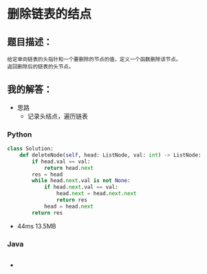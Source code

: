 # 删除链表的结点

## 题目描述：

```
给定单向链表的头指针和一个要删除的节点的值，定义一个函数删除该节点。
返回删除后的链表的头节点。
```

## 我的解答：

- 思路
  - 记录头结点，遍历链表

### Python

```python
class Solution:
    def deleteNode(self, head: ListNode, val: int) -> ListNode:
        if head.val == val:
            return head.next
        res = head
        while head.next.val is not None:
            if head.next.val == val:
                head.next = head.next.next
                return res
            head = head.next
        return res
```

- 44ms 13.5MB

### Java

```java

```

- 